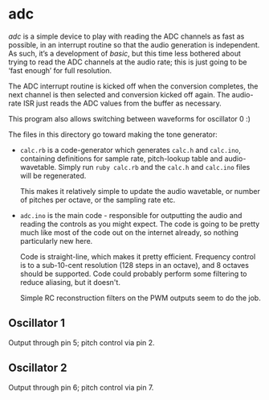 # adc

*adc* is a simple device to play with reading the ADC channels as fast as possible,
in an interrupt routine so that the audio generation is independent. As such, it’s
a development of *basic*, but this time less bothered about trying to read the ADC
channels at the audio rate; this is just going to be ‘fast enough’ for full resolution.

The ADC interrupt routine is kicked off when the conversion completes, the next channel
is then selected and conversion kicked off again. The audio-rate ISR just reads the
ADC values from the buffer as necessary.

This program also allows switching between waveforms for oscillator 0 :)

The files in this directory go toward making the tone generator:

* `calc.rb` is a code-generator which generates `calc.h` and `calc.ino`,
   containing definitions for sample rate, pitch-lookup table and audio-wavetable.
   Simply run `ruby calc.rb` and the `calc.h` and `calc.ino` files will be regenerated.
   
   This makes it relatively simple to update the audio wavetable, or number of pitches
   per octave, or the sampling rate etc.
* `adc.ino` is the main code - responsible for outputting the audio and reading
   the controls as you might expect. The code is going to be pretty much like most
   of the code out on the internet already, so nothing particularly new here.

   Code is straight-line, which makes it pretty efficient. Frequency control is to
   a sub-10-cent resolution (128 steps in an octave), and 8 octaves should be
   supported. Code could probably perform some filtering to reduce aliasing, but
   it doesn't.

   Simple RC reconstruction filters on the PWM outputs seem to do the job. 
   

## Oscillator 1

Output through pin 5; pitch control via pin 2.

## Oscillator 2

Output through pin 6; pitch control via pin 7.
